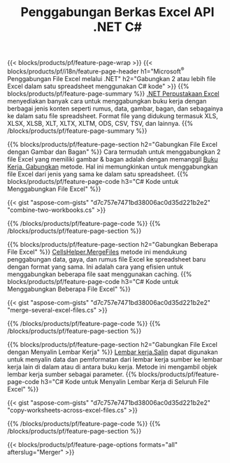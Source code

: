 ﻿---
title: Penggabungan Berkas Excel API .NET C#
url: /id/net/merger/
description: Gabungkan file spreadsheet Excel & OpenOffice hanya dengan beberapa baris kode C#.
---
{{< blocks/products/pf/feature-page-wrap >}}
{{< blocks/products/pf/i18n/feature-page-header h1="Microsoft<sup>&reg;</sup> Penggabungan File Excel melalui .NET" h2="Gabungkan 2 atau lebih file Excel dalam satu spreadsheet menggunakan C# kode" >}}
{{% blocks/products/pf/feature-page-summary %}}
[.NET Perpustakaan Excel](/cells/net/) menyediakan banyak cara untuk menggabungkan buku kerja dengan berbagai jenis konten seperti rumus, data, gambar, bagan, dan sebagainya ke dalam satu file spreadsheet. Format file yang didukung termasuk XLS, XLSX, XLSB, XLT, XLTX, XLTM, ODS, CSV, TSV, dan lainnya.
{{% /blocks/products/pf/feature-page-summary %}}

{{% blocks/products/pf/feature-page-section h2="Gabungkan File Excel dengan Gambar dan Bagan" %}}
Cara termudah untuk menggabungkan 2 file Excel yang memiliki gambar & bagan adalah dengan memanggil [Buku Kerja. Gabungkan](https://reference.aspose.com/cells/net/aspose.cells/workbook/methods/combine) metode. Hal ini memungkinkan untuk menggabungkan file Excel dari jenis yang sama ke dalam satu spreadsheet.
{{% blocks/products/pf/feature-page-code h3="C# Kode untuk Menggabungkan File Excel" %}}

{{< gist "aspose-com-gists" "d7c757e7471bd38006ac0d35d221b2e2" "combine-two-workbooks.cs" >}}

{{% /blocks/products/pf/feature-page-code %}}
{{% /blocks/products/pf/feature-page-section %}}

{{% blocks/products/pf/feature-page-section h2="Gabungkan Beberapa File Excel" %}}
[CellsHelper.MergeFiles](https://reference.aspose.com/cells/net/aspose.cells/cellshelper/methods/mergefiles) metode ini mendukung penggabungan data, gaya, dan rumus file Excel ke spreadsheet baru dengan format yang sama. Ini adalah cara yang efisien untuk menggabungkan beberapa file saat menggunakan caching. 
{{% blocks/products/pf/feature-page-code h3="C# Kode untuk Menggabungkan Beberapa File Excel" %}}

{{< gist "aspose-com-gists" "d7c757e7471bd38006ac0d35d221b2e2" "merge-several-excel-files.cs" >}}

{{% /blocks/products/pf/feature-page-code %}}
{{% /blocks/products/pf/feature-page-section %}}

{{% blocks/products/pf/feature-page-section h2="Gabungkan File Excel dengan Menyalin Lembar Kerja" %}}
[Lembar kerja.Salin](https://reference.aspose.com/cells/net/aspose.cells/worksheet/methods/copy/index) dapat digunakan untuk menyalin data dan pemformatan dari lembar kerja sumber ke lembar kerja lain di dalam atau di antara buku kerja. Metode ini mengambil objek lembar kerja sumber sebagai parameter.
{{% blocks/products/pf/feature-page-code h3="C# Kode untuk Menyalin Lembar Kerja di Seluruh File Excel" %}}

{{< gist "aspose-com-gists" "d7c757e7471bd38006ac0d35d221b2e2" "copy-worksheets-across-excel-files.cs" >}}

{{% /blocks/products/pf/feature-page-code %}}
{{% /blocks/products/pf/feature-page-section %}}

{{< blocks/products/pf/feature-page-options formats="all" afterslug="Merger" >}}